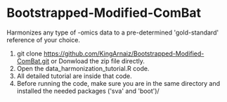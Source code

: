 # Bootstrapped-Modified-ComBat
 Harmonizes any type of -omics data to  a pre-determined 'gold-standard' reference of your choice.

1. git clone https://github.com/KingArnaiz/Bootstrapped-Modified-ComBat.git or Donwload the zip file directly.
2. Open the data_harmonization_tutorial.R code.
3. All detailed tutorial are inside that code.
4. Before running the code, make sure you are in the same directory and installed the needed packages ('sva' and 'boot')/
